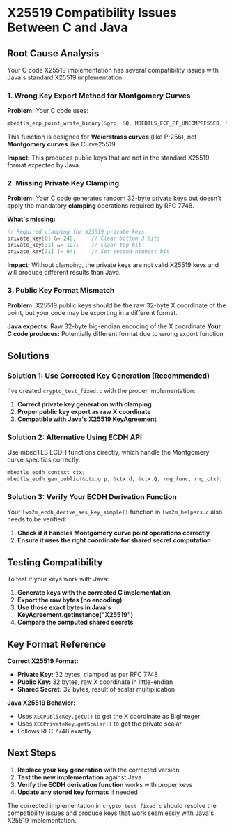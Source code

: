 # X25519 Compatibility Issues Between C and Java

## Root Cause Analysis

Your C code X25519 implementation has several compatibility issues with Java's standard X25519 implementation:

### 1. **Wrong Key Export Method for Montgomery Curves**

**Problem:** Your C code uses:
```c
mbedtls_ecp_point_write_binary(&grp, &Q, MBEDTLS_ECP_PF_UNCOMPRESSED, &olen, public_key, 32);
```

This function is designed for **Weierstrass curves** (like P-256), not **Montgomery curves** like Curve25519. 

**Impact:** This produces public keys that are not in the standard X25519 format expected by Java.

### 2. **Missing Private Key Clamping**

**Problem:** Your C code generates random 32-byte private keys but doesn't apply the mandatory **clamping** operations required by RFC 7748.

**What's missing:**
```c
// Required clamping for X25519 private keys:
private_key[0] &= 248;     // Clear bottom 3 bits
private_key[31] &= 127;    // Clear top bit  
private_key[31] |= 64;     // Set second-highest bit
```

**Impact:** Without clamping, the private keys are not valid X25519 keys and will produce different results than Java.

### 3. **Public Key Format Mismatch**

**Problem:** X25519 public keys should be the raw 32-byte X coordinate of the point, but your code may be exporting in a different format.

**Java expects:** Raw 32-byte big-endian encoding of the X coordinate
**Your C code produces:** Potentially different format due to wrong export function

## Solutions

### Solution 1: Use Corrected Key Generation (Recommended)

I've created `crypto_test_fixed.c` with the proper implementation:

1. **Correct private key generation with clamping**
2. **Proper public key export as raw X coordinate** 
3. **Compatible with Java's X25519 KeyAgreement**

### Solution 2: Alternative Using ECDH API

Use mbedTLS ECDH functions directly, which handle the Montgomery curve specifics correctly:

```c
mbedtls_ecdh_context ctx;
mbedtls_ecdh_gen_public(&ctx.grp, &ctx.d, &ctx.Q, rng_func, rng_ctx);
```

### Solution 3: Verify Your ECDH Derivation Function

Your `lwm2m_ecdh_derive_aes_key_simple()` function in `lwm2m_helpers.c` also needs to be verified:

1. **Check if it handles Montgomery curve point operations correctly**
2. **Ensure it uses the right coordinate for shared secret computation**

## Testing Compatibility

To test if your keys work with Java:

1. **Generate keys with the corrected C implementation**
2. **Export the raw bytes (no encoding)**
3. **Use those exact bytes in Java's KeyAgreement.getInstance("X25519")**
4. **Compare the computed shared secrets**

## Key Format Reference

**Correct X25519 Format:**
- **Private Key:** 32 bytes, clamped as per RFC 7748
- **Public Key:** 32 bytes, raw X coordinate in little-endian
- **Shared Secret:** 32 bytes, result of scalar multiplication

**Java X25519 Behavior:**
- Uses `XECPublicKey.getU()` to get the X coordinate as BigInteger
- Uses `XECPrivateKey.getScalar()` to get the private scalar
- Follows RFC 7748 exactly

## Next Steps

1. **Replace your key generation** with the corrected version
2. **Test the new implementation** against Java
3. **Verify the ECDH derivation function** works with proper keys
4. **Update any stored key formats** if needed

The corrected implementation in `crypto_test_fixed.c` should resolve the compatibility issues and produce keys that work seamlessly with Java's X25519 implementation.